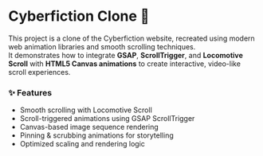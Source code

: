 # Cyberfiction Clone 🚀

This project is a clone of the Cyberfiction website, recreated using modern web animation libraries and smooth scrolling techniques.  
It demonstrates how to integrate **GSAP**, **ScrollTrigger**, and **Locomotive Scroll** with **HTML5 Canvas animations** to create interactive, video-like scroll experiences.  

### ✨ Features
- Smooth scrolling with Locomotive Scroll
- Scroll-triggered animations using GSAP ScrollTrigger
- Canvas-based image sequence rendering
- Pinning & scrubbing animations for storytelling
- Optimized scaling and rendering logic
